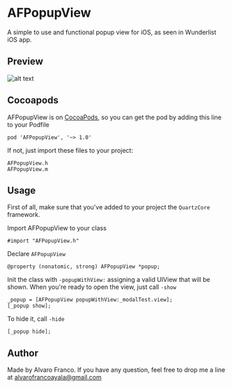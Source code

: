 AFPopupView
=======================

A simple to use and functional popup view for iOS, as seen in Wunderlist iOS app.

## Preview

![alt text](https://raw.github.com/AlvaroFranco/AFPopupView/master/preview.gif "Example")

## Cocoapods

AFPopupView is on [CocoaPods](http://cocoapods.org), so you can get the pod by adding this line to your Podfile

    pod 'AFPopupView', '~> 1.0'

If not, just import these files to your project:

    AFPopupView.h
    AFPopupView.m

## Usage

First of all, make sure that you've added to your project the ```QuartzCore``` framework.

Import AFPopupView to your class

    #import "AFPopupView.h"

Declare ```AFPopupView```

    @property (nonatomic, strong) AFPopupView *popup;

Init the class with ```-popupWithView:``` assigning a valid UIView that will be shown. When you're ready to open the view, just call ```-show```

    _popup = [AFPopupView popupWithView:_modalTest.view];
    [_popup show];

To hide it, call ```-hide```

    [_popup hide];

## Author

Made by Alvaro Franco. If you have any question, feel free to drop me a line at [alvarofrancoayala@gmail.com](mailto:alvarofrancoayala@gmail.com)